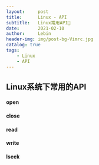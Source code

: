 ```yaml
---
layout:     post                    
title:      Linux - API        
subtitle:   Linux常用API🛀
date:       2021-02-10            
author:     Lebin                     
header-img: img/post-bg-Vimrc.jpg
catalog: true                       
tags:                               
    - Linux
    - API
---
```


## Linux系统下常用的API

#### open

#### close

#### read

#### write

#### lseek